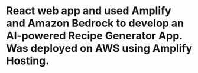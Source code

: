 # React web app and used Amplify and Amazon Bedrock to develop an AI-powered Recipe Generator App. Was deployed on AWS using Amplify Hosting. 

